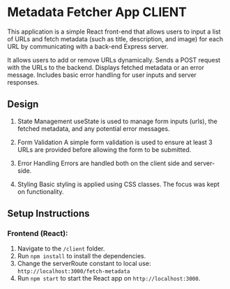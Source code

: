 # Metadata Fetcher App CLIENT

This application is a simple React front-end that allows users to input a list of URLs and fetch metadata (such as title, description, and image) for each URL by communicating with a back-end Express server.

It allows users to add or remove URLs dynamically.
Sends a POST request with the URLs to the backend.
Displays fetched metadata or an error message.
Includes basic error handling for user inputs and server responses.

## Design 

1. State Management
useState is used to manage form inputs (urls), the fetched metadata, and any potential error messages.


2. Form Validation
A simple form validation is used to ensure at least 3 URLs are provided before allowing the form to be submitted.

3. Error Handling
Errors are handled both on the client side and server-side.

4. Styling 
Basic styling is applied using CSS classes. The focus was kept on functionality.

## Setup Instructions

### Frontend (React):
1. Navigate to the `/client` folder.
2. Run `npm install` to install the dependencies.
3. Change the serverRoute constant to local use: `http://localhost:3000/fetch-metadata`
4. Run `npm start` to start the React app on `http://localhost:3000`.